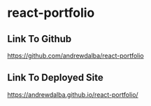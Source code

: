 # react-portfolio

## Link To Github
https://github.com/andrewdalba/react-portfolio 

## Link To Deployed Site
https://andrewdalba.github.io/react-portfolio/ 
